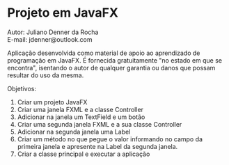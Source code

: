 <h1>Projeto em JavaFX</h1>
<p>Autor: Juliano Denner da Rocha<br>E-mail: jdenner@outlook.com</p>
<p>Aplicação desenvolvida como material de apoio ao aprendizado de programação em JavaFX. É fornecida gratuitamente "no estado em que se encontra", isentando o autor de qualquer garantia ou danos que possam resultar do uso da mesma.</p>
<p>Objetivos:
  <ol>
    <li>Criar um projeto JavaFX</li>
    <li>Criar uma janela FXML e a classe Controller</li>
    <li>Adicionar na janela um TextField e um botão</li>
    <li>Criar uma segunda janela  FXML e a sua classe Controller</li>
    <li>Adicionar na segunda janela uma Label</li>
    <li>Criar um método no que pegue o valor informando no campo da primeira janela e apresente na Label da segunda janela.</li>
    <li>Criar a classe principal e executar a aplicação</li> 
  </ol>
</p>
<a href="https://youtu.be/pb-eCKHmd9l"><img src="http://jdenner.com/resources/btn-video.png" alt=""></a>
